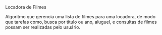 Locadora de Filmes

Algoritmo que gerencia uma lista de filmes para uma locadora, de modo que tarefas como, busca por título ou ano, aluguel, e consultas  de filmes possam ser realizadas pelo usuário.
